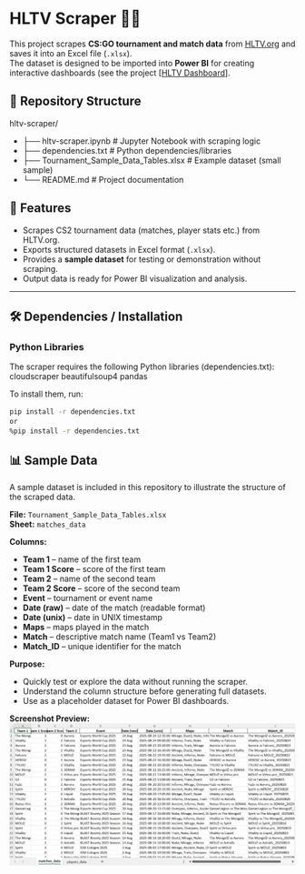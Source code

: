 # HLTV Scraper 🕵️‍♂️

This project scrapes **CS:GO tournament and match data** from [HLTV.org](https://www.hltv.org/) and saves it into an Excel file (`.xlsx`).  
The dataset is designed to be imported into **Power BI** for creating interactive dashboards (see the project [[HLTV Dashboard](https://github.com/M4teusz00/HLTV-dashboard)].

## 📂 Repository Structure

hltv-scraper/
- ├── hltv-scraper.ipynb # Jupyter Notebook with scraping logic
- ├── dependencies.txt # Python dependencies/libraries
- ├── Tournament_Sample_Data_Tables.xlsx # Example dataset (small sample)
- └── README.md # Project documentation

## 🚀 Features
- Scrapes CS2 tournament data (matches, player stats etc.) from HLTV.org.  
- Exports structured datasets in Excel format (`.xlsx`).  
- Provides a **sample dataset** for testing or demonstration without scraping.  
- Output data is ready for Power BI visualization and analysis.  

---

## 🛠️ Dependencies / Installation

### Python Libraries
The scraper requires the following Python libraries (dependencies.txt):
cloudscraper
beautifulsoup4
pandas

To install them, run:

```bash
pip install -r dependencies.txt
or
%pip install -r dependencies.txt
```

## 📊 Sample Data

A sample dataset is included in this repository to illustrate the structure of the scraped data.  

**File:** `Tournament_Sample_Data_Tables.xlsx`  
**Sheet:** `matches_data`

**Columns:**
- **Team 1** – name of the first team  
- **Team 1 Score** – score of the first team  
- **Team 2** – name of the second team  
- **Team 2 Score** – score of the second team  
- **Event** – tournament or event name  
- **Date (raw)** – date of the match (readable format)  
- **Date (unix)** – date in UNIX timestamp  
- **Maps** – maps played in the match  
- **Match** – descriptive match name (Team1 vs Team2)  
- **Match_ID** – unique identifier for the match  

**Purpose:**
- Quickly test or explore the data without running the scraper.  
- Understand the column structure before generating full datasets.  
- Use as a placeholder dataset for Power BI dashboards.  

**Screenshot Preview:**  
![Sample Excel Screenshot](https://github.com/M4teusz00/HLTV-scraper/blob/e8509f2b393192390d26ba39c08f3bd1819541a6/sample_matches_data.png)


